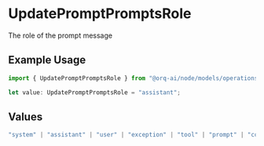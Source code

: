 # UpdatePromptPromptsRole

The role of the prompt message

## Example Usage

```typescript
import { UpdatePromptPromptsRole } from "@orq-ai/node/models/operations";

let value: UpdatePromptPromptsRole = "assistant";
```

## Values

```typescript
"system" | "assistant" | "user" | "exception" | "tool" | "prompt" | "correction" | "expected_output"
```